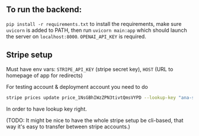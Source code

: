 ## To run the backend:
`pip install -r requirements.txt` to install the requirements, make sure `uvicorn` is added to PATH, then run `uvicorn main:app` which should launch the server on `localhost:8000`. `OPENAI_API_KEY` is required.

## Stripe setup

Must have env vars: `STRIPE_API_KEY` (stripe secret key), `HOST` (URL to homepage of app for redirects)

For testing account & deployment account you need to do

```sh
stripe prices update price_1NsGBhIWzZPN3tivtQmsVYPD --lookup-key "ana-standard"
```

In order to have lookup key right.

(TODO: It might be nice to have the whole stripe setup be cli-based, that way it's easy to transfer between stripe accounts.)
